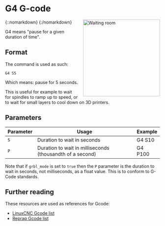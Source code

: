 # G4 G-code

{::nomarkdown}
<a href="images/waiting-room.png">
  <img src="images/waiting-room.png" alt="Waiting room" width="250" height="250" style="float: right; margin-left: 1rem;"/>
</a>
{:/nomarkdown}

G4 means "pause for a given duration of time".

## Format

The command is used as such:

```plaintext
G4 S5
```

Which means: pause for 5 seconds.

This is useful for example to wait for spindles to ramp up to speed, or to wait for small layers to cool down on 3D printers.

## Parameters

| Parameter | Usage                               | Example  |
|-----------|-------------------------------------|----------|
| `S`       | Duration to wait in seconds         | G4 S10   |
| `P`       | Duration to wait in milliseconds (thousandth of a second) | G4 P100 |

Note that if `grbl_mode` is set to `true` then the `P` parameter is the duration to wait in seconds, not milliseconds, as a float value. This is to conform to G-Code standards.

## Further reading

These resources are used as references for Gcode:
- [LinuxCNC Gcode list](http://linuxcnc.org/docs/html/gcode.html)
- [Reprap Gcode list](http://reprap.org/wiki/G-code)
